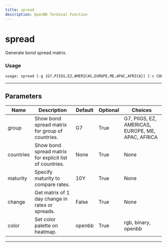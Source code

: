 ```yaml
---
title: spread
description: OpenBB Terminal Function
---
```


# spread

Generate bond spread matrix.

### Usage 
```python
usage: spread [-g {G7,PIIGS,EZ,AMERICAS,EUROPE,ME,APAC,AFRICA}] [-c COUNTRIES] [-m MATURITY] [--change CHANGE] [--color {rgb,binary,openbb}]
```

---
## Parameters

| Name | Description | Default | Optional | Choices |
| ---- | ----------- | ------- | -------- | ------- |
| group | Show bond spread matrix for group of countries. | G7 | True | G7, PIIGS, EZ, AMERICAS, EUROPE, ME, APAC, AFRICA |
| countries | Show bond spread matrix for explicit list of countries. | None | True | None |
| maturity | Specify maturity to compare rates. | 10Y | True | None |
| change | Get matrix of 1 day change in rates or spreads. | False | True | None |
| color | Set color palette on heatmap. | openbb | True | rgb, binary, openbb |


---
